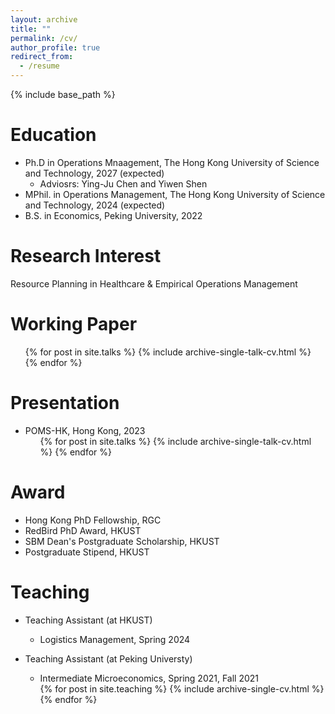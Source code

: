 ```yaml
---
layout: archive
title: ""
permalink: /cv/
author_profile: true
redirect_from:
  - /resume
---
```


{% include base_path %}

Education
======
* Ph.D in Operations Mnaagement, The Hong Kong University of Science and Technology, 2027 (expected)
  * Adviosrs:  Ying-Ju Chen and Yiwen Shen
* MPhil. in Operations Management, The Hong Kong University of Science and Technology, 2024 (expected)
* B.S. in Economics, Peking University, 2022



Research Interest
======
Resource Planning in Healthcare & Empirical Operations Management 


  
Working Paper
======
  <ul>{% for post in site.talks %}
    {% include archive-single-talk-cv.html %}
  {% endfor %}</ul>

Presentation
======
* POMS-HK, Hong Kong, 2023
  <ul>{% for post in site.talks %}
    {% include archive-single-talk-cv.html %}
  {% endfor %}</ul>

  
Award
======
* Hong Kong PhD Fellowship, RGC
* RedBird PhD Award, HKUST
* SBM Dean's Postgraduate Scholarship, HKUST
* Postgraduate Stipend, HKUST


Teaching
======
* Teaching Assistant (at HKUST)
  * Logistics Management, Spring 2024
* Teaching Assistant (at Peking Universty)
  * Intermediate Microeconomics, Spring 2021, Fall 2021
  
  <ul>{% for post in site.teaching %}
    {% include archive-single-cv.html %}
  {% endfor %}</ul>
